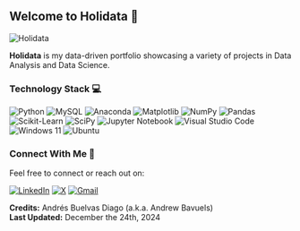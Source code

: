 ## Welcome to Holidata 🚀

![Holidata](https://github.com/user-attachments/assets/32fe8d55-a720-497c-8aba-3ee94c6482d8)

**Holidata** is my data-driven portfolio showcasing a variety of projects in Data Analysis and Data Science.

### Technology Stack 💻

![Python](https://img.shields.io/badge/Python-3670A0?style=for-the-badge&logo=python&logoColor=FFD43B)
![MySQL](https://img.shields.io/badge/MySQL-000000?style=for-the-badge&logo=mysql&logoColor=49DA57)
![Anaconda](https://img.shields.io/badge/Anaconda-30362F?style=for-the-badge&logo=anaconda&logoColor=44A833)
![Matplotlib](https://img.shields.io/badge/Matplotlib-003366?style=for-the-badge&logo=matplotlib&logoColor=FFCA28)
![NumPy](https://img.shields.io/badge/NumPy-013243?style=for-the-badge&logo=numpy&logoColor=4FC3F7)
![Pandas](https://img.shields.io/badge/Pandas-150458?style=for-the-badge&logo=pandas&logoColor=ffffff)
![Scikit-Learn](https://img.shields.io/badge/Scikit--Learn-20232A?style=for-the-badge&logo=scikit-learn&logoColor=F7931E)
![SciPy](https://img.shields.io/badge/SciPy-0C55A5?style=for-the-badge&logo=scipy&logoColor=ffffff)
![Jupyter Notebook](https://img.shields.io/badge/Jupyter-303030?style=for-the-badge&logo=jupyter&logoColor=FFCA28)
![Visual Studio Code](https://img.shields.io/badge/VS%20Code-007ACC?style=for-the-badge&logo=visual-studio-code&logoColor=white)
![Windows 11](https://img.shields.io/badge/Windows%2011-2D3035?style=for-the-badge&logo=windows11&logoColor=white)
![Ubuntu](https://img.shields.io/badge/Ubuntu-2C001E?style=for-the-badge&logo=ubuntu&logoColor=E95420)

<!-- ![Django](https://img.shields.io/badge/Django-0C4B33?style=for-the-badge&logo=django&logoColor=FFFFFF)  
![FastAPI](https://img.shields.io/badge/FastAPI-009688?style=for-the-badge&logo=fastapi&logoColor=ffffff)    
![Flask](https://img.shields.io/badge/Flask-20232A?style=for-the-badge&logo=flask&logoColor=FFFFFF)  
---

## Tutorials & Resources 📚

- Command Line in WSL Terminal: Guide to using the command line in Windows Subsystem for Linux.
- Git and GitHub for Project Management: Best practices for managing projects with Git and GitHub. -->

### Connect With Me 🤝

Feel free to connect or reach out on:

[![LinkedIn](https://img.shields.io/badge/linkedin-%230077B5.svg?&style=for-the-badge&logo=linkedin&logoColor=white)](https://www.linkedin.com/in/andres-buelvas-diago/)
[![X](https://img.shields.io/badge/twitter-000000?style=for-the-badge&logo=x&logoColor=white)](https://x.com/Andrew_Bavuels)
[![Gmail](https://img.shields.io/badge/gmail-%23D14836.svg?&style=for-the-badge&logo=gmail&logoColor=white)](mailto:andres.buelvas.diago.01@gmail.com)

**Credits:** Andrés Buelvas Diago (a.k.a. Andrew Bavuels)  
**Last Updated:** December the 24th, 2024
